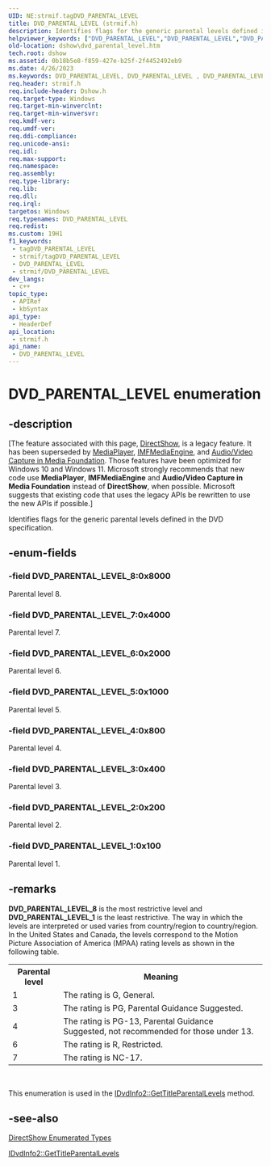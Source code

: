 ```yaml
---
UID: NE:strmif.tagDVD_PARENTAL_LEVEL
title: DVD_PARENTAL_LEVEL (strmif.h)
description: Identifies flags for the generic parental levels defined in the DVD specification.
helpviewer_keywords: ["DVD_PARENTAL_LEVEL","DVD_PARENTAL_LEVEL","DVD_PARENTAL_LEVEL enumeration [DirectShow]","DVD_PARENTAL_LEVELEnumeration","DVD_PARENTAL_LEVEL_1","DVD_PARENTAL_LEVEL_2","DVD_PARENTAL_LEVEL_3","DVD_PARENTAL_LEVEL_4","DVD_PARENTAL_LEVEL_5","DVD_PARENTAL_LEVEL_6","DVD_PARENTAL_LEVEL_7","DVD_PARENTAL_LEVEL_8","dshow.dvd_parental_level","strmif/DVD_PARENTAL_LEVEL","strmif/DVD_PARENTAL_LEVEL_1","strmif/DVD_PARENTAL_LEVEL_2","strmif/DVD_PARENTAL_LEVEL_3","strmif/DVD_PARENTAL_LEVEL_4","strmif/DVD_PARENTAL_LEVEL_5","strmif/DVD_PARENTAL_LEVEL_6","strmif/DVD_PARENTAL_LEVEL_7","strmif/DVD_PARENTAL_LEVEL_8"]
old-location: dshow\dvd_parental_level.htm
tech.root: dshow
ms.assetid: 0b18b5e8-f859-427e-b25f-2f4452492eb9
ms.date: 4/26/2023
ms.keywords: DVD_PARENTAL_LEVEL, DVD_PARENTAL_LEVEL , DVD_PARENTAL_LEVEL enumeration [DirectShow], DVD_PARENTAL_LEVELEnumeration, DVD_PARENTAL_LEVEL_1, DVD_PARENTAL_LEVEL_2, DVD_PARENTAL_LEVEL_3, DVD_PARENTAL_LEVEL_4, DVD_PARENTAL_LEVEL_5, DVD_PARENTAL_LEVEL_6, DVD_PARENTAL_LEVEL_7, DVD_PARENTAL_LEVEL_8, dshow.dvd_parental_level, strmif/DVD_PARENTAL_LEVEL, strmif/DVD_PARENTAL_LEVEL_1, strmif/DVD_PARENTAL_LEVEL_2, strmif/DVD_PARENTAL_LEVEL_3, strmif/DVD_PARENTAL_LEVEL_4, strmif/DVD_PARENTAL_LEVEL_5, strmif/DVD_PARENTAL_LEVEL_6, strmif/DVD_PARENTAL_LEVEL_7, strmif/DVD_PARENTAL_LEVEL_8
req.header: strmif.h
req.include-header: Dshow.h
req.target-type: Windows
req.target-min-winverclnt: 
req.target-min-winversvr: 
req.kmdf-ver: 
req.umdf-ver: 
req.ddi-compliance: 
req.unicode-ansi: 
req.idl: 
req.max-support: 
req.namespace: 
req.assembly: 
req.type-library: 
req.lib: 
req.dll: 
req.irql: 
targetos: Windows
req.typenames: DVD_PARENTAL_LEVEL
req.redist: 
ms.custom: 19H1
f1_keywords:
 - tagDVD_PARENTAL_LEVEL
 - strmif/tagDVD_PARENTAL_LEVEL
 - DVD_PARENTAL_LEVEL
 - strmif/DVD_PARENTAL_LEVEL
dev_langs:
 - c++
topic_type:
 - APIRef
 - kbSyntax
api_type:
 - HeaderDef
api_location:
 - strmif.h
api_name:
 - DVD_PARENTAL_LEVEL
---
```


# DVD_PARENTAL_LEVEL enumeration


## -description

\[The feature associated with this page, [DirectShow](/windows/win32/directshow/directshow), is a legacy feature. It has been superseded by [MediaPlayer](/uwp/api/Windows.Media.Playback.MediaPlayer), [IMFMediaEngine](/windows/win32/api/mfmediaengine/nn-mfmediaengine-imfmediaengine), and [Audio/Video Capture in Media Foundation](windows/win32/medfound/audio-video-capture-in-media-foundation). Those features have been optimized for Windows 10 and Windows 11. Microsoft strongly recommends that new code use **MediaPlayer**, **IMFMediaEngine** and **Audio/Video Capture in Media Foundation** instead of **DirectShow**, when possible. Microsoft suggests that existing code that uses the legacy APIs be rewritten to use the new APIs if possible.\]

Identifies flags for the generic parental levels defined in the DVD specification.

## -enum-fields

### -field DVD_PARENTAL_LEVEL_8:0x8000

Parental level 8.

### -field DVD_PARENTAL_LEVEL_7:0x4000

Parental level 7.

### -field DVD_PARENTAL_LEVEL_6:0x2000

Parental level 6.

### -field DVD_PARENTAL_LEVEL_5:0x1000

Parental level 5.

### -field DVD_PARENTAL_LEVEL_4:0x800

Parental level 4.

### -field DVD_PARENTAL_LEVEL_3:0x400

Parental level 3.

### -field DVD_PARENTAL_LEVEL_2:0x200

Parental level 2.

### -field DVD_PARENTAL_LEVEL_1:0x100

Parental level 1.

## -remarks

<b>DVD_PARENTAL_LEVEL_8</b> is the most restrictive level and <b>DVD_PARENTAL_LEVEL_1</b> is the least restrictive. The way in which the levels are interpreted or used varies from country/region to country/region. In the United States and Canada, the levels correspond to the Motion Picture Association of America (MPAA) rating levels as shown in the following table.

<table>
<tr>
<th>Parental level
            </th>
<th>Meaning
            </th>
</tr>
<tr>
<td>1</td>
<td>The rating is G, General.</td>
</tr>
<tr>
<td>3</td>
<td>The rating is PG, Parental Guidance Suggested.</td>
</tr>
<tr>
<td>4</td>
<td>The rating is PG-13, Parental Guidance Suggested, not recommended for those under 13.</td>
</tr>
<tr>
<td>6</td>
<td>The rating is R, Restricted.</td>
</tr>
<tr>
<td>7</td>
<td>The rating is NC-17.</td>
</tr>
</table>
 

This enumeration is used in the <a href="/windows/desktop/api/strmif/nf-strmif-idvdinfo2-gettitleparentallevels">IDvdInfo2::GetTitleParentalLevels</a> method.

## -see-also

<a href="/windows/desktop/DirectShow/directshow-enumerated-types">DirectShow Enumerated Types</a>



<a href="/windows/desktop/api/strmif/nf-strmif-idvdinfo2-gettitleparentallevels">IDvdInfo2::GetTitleParentalLevels</a>

